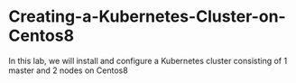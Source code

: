 # Creating-a-Kubernetes-Cluster-on-Centos8
In this lab, we will install and configure a Kubernetes cluster consisting of 1 master and 2 nodes on Centos8
